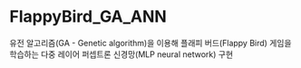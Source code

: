 # FlappyBird_GA_ANN
유전 알고리즘(GA - Genetic algorithm)을 이용해 플래피 버드(Flappy Bird) 게임을 학습하는 다중 레이어 퍼셉트론 신경망(MLP neural network) 구현
